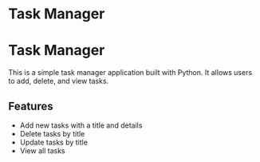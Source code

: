 # Task Manager

# Task Manager

This is a simple task manager application built with Python. It allows users to add, delete, and view tasks.

## Features

- Add new tasks with a title and details
- Delete tasks by title
- Update tasks by title
- View all tasks